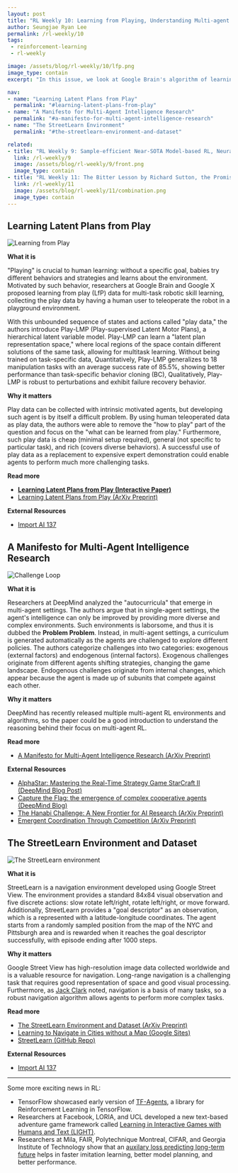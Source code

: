 ```yaml
---
layout: post
title: "RL Weekly 10: Learning from Playing, Understanding Multi-agent Intelligence, and Navigating in Google Street View"
author: Seungjae Ryan Lee
permalink: /rl-weekly/10
tags:
 - reinforcement-learning
 - rl-weekly

image: /assets/blog/rl-weekly/10/lfp.png
image_type: contain
excerpt: "In this issue, we look at Google Brain's algorithm of learning by playing, DeepMind's thoughts on multi-agent intelligence, and DeepMind's new navigation environment using Google Street View data."

nav:
- name: "Learning Latent Plans from Play"
  permalink: "#learning-latent-plans-from-play"
- name: "A Manifesto for Multi-Agent Intelligence Research"
  permalink: "#a-manifesto-for-multi-agent-intelligence-research"
- name: "The StreetLearn Environment"
  permalink: "#the-streetlearn-environment-and-dataset"

related:
- title: "RL Weekly 9: Sample-efficient Near-SOTA Model-based RL, Neural MMO, and Bottlenecks in Deep Q-Learning"
  link: /rl-weekly/9
  image: /assets/blog/rl-weekly/9/front.png
  image_type: contain
- title: "RL Weekly 11: The Bitter Lesson by Richard Sutton, the Promise of Hierarchical RL, and Exploration with Human Feedback"
  link: /rl-weekly/11
  image: /assets/blog/rl-weekly/11/combination.png
  image_type: contain
---
```




## Learning Latent Plans from Play

<div class="w80" style="margin: 10px auto;">
  <img src="{{ absolute_url }}/assets/blog/rl-weekly/10/lfp.gif" alt="Learning from Play">
</div>

**What it is**

"Playing" is crucial to human learning: without a specific goal, babies try different behaviors and strategies and learns about the environment. Motivated by such behavior, researchers at Google Brain and Google X proposed learning from play (LfP) data for multi-task robotic skill learning, collecting the play data by having a human user to teleoperate the robot in a playground environment.

With this unbounded sequence of states and actions called "play data," the authors introduce Play-LMP (Play-supervised Latent Motor Plans), a hierarchical latent variable model. Play-LMP can learn a "latent plan representation space," where local regions of the space contain different solutions of the same task, allowing for multitask learning. Without being trained on task-specific data, Quantitatively, Play-LMP generalizes to 18 manipulation tasks with an average success rate of 85.5%, showing better performance than task-specific behavior cloning (BC), Qualitatively, Play-LMP is robust to perturbations and exhibit failure recovery behavior.

**Why it matters**

Play data can be collected with intrinsic motivated agents, but developing such agent is by itself a difficult problem. By using human teleoperated data as play data, the authors were able to remove the "how to play" part of the question and focus on the "what can be learned from play." Furthermore, such play data is cheap (minimal setup required), general (not specific to particular task), and rich (covers diverse behaviors). A successful use of play data as a replacement to expensive expert demonstration could enable agents to perform much more challenging tasks.

**Read more**

- [**Learning Latent Plans from Play (Interactive Paper)**](https://learning-from-play.github.io/)
- [Learning Latent Plans from Play (ArXiv Preprint)](https://arxiv.org/abs/1903.01973)

**External Resources**

- [Import AI 137](https://jack-clark.net/2019/03/11/import-ai-137-deepmind-uses-google-streetlearn-to-learn-to-navigate-cities-neurocuts-learns-decent-packet-classification-plus-a-490k-labelled-image-dataset/)


## A Manifesto for Multi-Agent Intelligence Research

<div class="w80" style="margin: 10px auto;">
  <img src="{{ absolute_url }}/assets/blog/rl-weekly/10/multiagent.png" alt="Challenge Loop">
</div>

**What it is**

Researchers at DeepMind analyzed the "autocurricula" that emerge in multi-agent settings. The authors argue that in single-agent settings, the agent's intelligence can only be improved by providing more diverse and complex environments. Such environments is laborsome, and thus it is dubbed the **Problem Problem**. Instead, in multi-agent settings, a curriculum is generated automatically as the agents are challenged to explore different policies. The authors categorize challenges into two categories: exogenous (external factors) and endogenous (internal factors). Exogenous challenges originate from different agents shifting strategies, changing the game landscape. Endogenous challenges originate from internal changes, which appear because the agent is made up of subunits that compete against each other.


**Why it matters**

DeepMind has recently released multiple multi-agent RL environments and algorithms, so the paper could be a good introduction to understand the reasoning behind their focus on multi-agent RL.

**Read more**

- [A Manifesto for Multi-Agent Intelligence Research (ArXiv Preprint)](https://arxiv.org/abs/1903.00742)

**External Resources**

- [AlphaStar: Mastering the Real-Time Strategy Game StarCraft II (DeepMind Blog Post)](https://deepmind.com/blog/alphastar-mastering-real-time-strategy-game-starcraft-ii/)
- [Capture the Flag: the emergence of complex cooperative agents (DeepMind Blog)](https://deepmind.com/blog/capture-the-flag/)
- [The Hanabi Challenge: A New Frontier for AI Research (ArXiv Preprint)](https://arxiv.org/abs/1902.00506)
- [Emergent Coordination Through Competition (ArXiv Preprint)](https://arxiv.org/abs/1902.07151)

## The StreetLearn Environment and Dataset

<div class="w80" style="margin: 10px auto;">
  <img src="{{ absolute_url }}/assets/blog/rl-weekly/10/streetlearn.png" alt="The StreetLearn environment">
</div>

**What it is**

StreetLearn is a navigation environment developed using Google Street View. The environment provides a standard 84x84 visual observation and five discrete actions: slow rotate left/right, rotate left/right, or move forward. Additionally, StreetLearn provides a "goal descriptor" as an observation, which is a represented with a latitude-longitude coordinates. The agent starts from a randomly sampled position from the map of the NYC and Pittsburgh area and is rewarded when it reaches the goal descriptor successfully, with episode ending after 1000 steps.

**Why it matters**

Google Street View has high-resolution image data collected worldwide and is a valuable resource for navigation. Long-range navigation is a challenging task that requires good representation of space and good visual processing. Furthermore, as [Jack Clark](https://jack-clark.net/2019/03/11/import-ai-137-deepmind-uses-google-streetlearn-to-learn-to-navigate-cities-neurocuts-learns-decent-packet-classification-plus-a-490k-labelled-image-dataset/) noted, navigation is a basis of many tasks, so a robust navigation algorithm allows agents to perform more complex tasks.

**Read more**

- [The StreetLearn Environment and Dataset (ArXiv Preprint)](https://arxiv.org/abs/1903.01292)
- [Learning to Navigate in Cities without a Map (Google Sites)](https://sites.google.com/view/streetlearn/)
- [StreetLearn (GitHub Repo)](https://github.com/deepmind/streetlearn)

**External Resources**

- [Import AI 137](https://jack-clark.net/2019/03/11/import-ai-137-deepmind-uses-google-streetlearn-to-learn-to-navigate-cities-neurocuts-learns-decent-packet-classification-plus-a-490k-labelled-image-dataset/)

---

Some more exciting news in RL:

- TensorFlow showcased early version of [TF-Agents](https://github.com/tensorflow/agents), a library for Reinforcement Learning in TensorFlow.
- Researchers at Facebook, LORIA, and UCL developed a new text-based adventure game framework called [Learning in Interactive Games with Humans and Text (LIGHT)](https://arxiv.org/abs/1903.03094).
- Researchers at Mila, FAIR, Polytechnique Montreal, CIFAR, and Georgia Institute of Technology show that an [auxilary loss predicting long-term future](https://arxiv.org/abs/1903.01599) helps in faster imitation learning, better model planning, and better performance.
